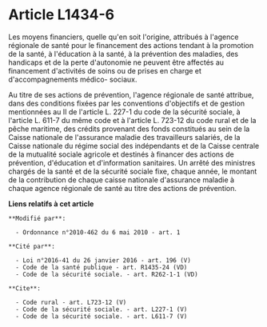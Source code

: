 # Article L1434-6

Les moyens financiers, quelle qu'en soit l'origine, attribués à l'agence régionale de santé pour le financement des actions
tendant à la promotion de la santé, à l'éducation à la santé, à la prévention des maladies, des handicaps et de la perte
d'autonomie ne peuvent être affectés au financement d'activités de soins ou de prises en charge et d'accompagnements médico-
sociaux. 

Au titre de ses actions de prévention, l'agence régionale de santé attribue, dans des conditions fixées par les conventions
d'objectifs et de gestion mentionnées au II de l'article L. 227-1 du code de la sécurité sociale, à l'article L. 611-7 du
même code et à l'article L. 723-12 du code rural et de la pêche maritime, des crédits provenant des fonds constitués au sein
de la Caisse nationale de l'assurance maladie des travailleurs salariés, de la Caisse nationale du régime social des
indépendants et de la Caisse centrale de la mutualité sociale agricole et destinés à financer des actions de prévention,
d'éducation et d'information sanitaires. Un arrêté des ministres chargés de la santé et de la sécurité sociale fixe, chaque
année, le montant de la contribution de chaque caisse nationale d'assurance maladie à chaque agence régionale de santé au
titre des actions de prévention.

**Liens relatifs à cet article**

	**Modifié par**:

	  - Ordonnance n°2010-462 du 6 mai 2010 - art. 1

	**Cité par**:

	  - Loi n°2016-41 du 26 janvier 2016 - art. 196 (V)
	  - Code de la santé publique - art. R1435-24 (VD)
	  - Code de la sécurité sociale. - art. R262-1-1 (VD)

	**Cite**:

	  - Code rural - art. L723-12 (V)
	  - Code de la sécurité sociale. - art. L227-1 (V)
	  - Code de la sécurité sociale. - art. L611-7 (V)
